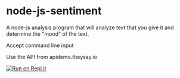 # node-js-sentiment
A node-js analysis program that will analyze text that you give it and determine the "mood" of the text.

Accept command line input

Use the API from apidemo.theysay.io

[![Run on Repl.it](https://repl.it/badge/github/xiaominzhu88/node-js-sentiment)](https://repl.it/github/xiaominzhu88/node-js-sentiment)